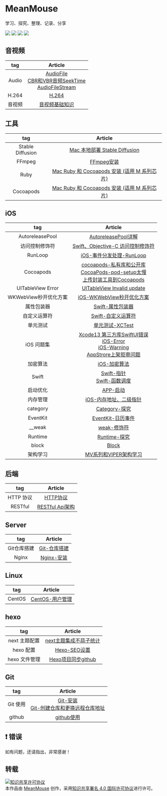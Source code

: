 
# MeanMouse
学习、探究、整理、记录、分享

<img src="https://img.shields.io/badge/platform-iOS-%23222222.svg"> <img src="https://img.shields.io/badge/language-Objective--C-%23ff824c.svg"> <img src="https://img.shields.io/badge/language-Swift-%2378c504.svg"> <img src="https://img.shields.io/badge/platform-Linux-%23222222.svg">


## 音视频

| tag | Article |
|:-------:|:------:|
| Audio | [AudioFile](https://github.com/MeanMouse/blog/blob/master/contents/音视频/AudioFile.md) <br> [CBR和VBR音频SeekTime](https://github.com/MeanMouse/blog/blob/master/contents/音视频/CBR和VBR音频SeekTime.md) <br> [AudioFileStream](https://github.com/MeanMouse/blog/blob/master/contents/音视频/AudioFileStream.md) |
| H.264 | [H.264](https://github.com/MeanMouse/blog/blob/master/contents/音视频/H.264.md) |
| 音视频 | [音视频基础知识](https://github.com/MeanMouse/blog/blob/master/contents/音视频/音视频基础知识.md) |

## 工具

| tag | Article |
|:-------:|:------:|
| Stable Diffusion | [Mac 本地部署 Stable Diffusion](https://github.com/MeanMouse/blog/blob/master/contents/工具/Mac%20本地部署%20Stable%20Diffusion.md) |
| FFmpeg | [FFmpeg安装](https://github.com/MeanMouse/blog/blob/master/contents/工具/FFmpeg安装.md) |
| Ruby | [Mac Ruby 和 Cocoapods 安装 (适用 M 系列芯片)](https://github.com/MeanMouse/blog/blob/master/contents/工具/Mac%20Ruby%20和%20Cocoapods%20安装%20(适用%20M%20系列芯片).md) |
| Cocoapods | [Mac Ruby 和 Cocoapods 安装 (适用 M 系列芯片)](https://github.com/MeanMouse/blog/blob/master/contents/工具/Mac%20Ruby%20和%20Cocoapods%20安装%20(适用%20M%20系列芯片).md) |

## iOS

| tag | Article |
|:-------:|:------:|
| AutoreleasePool | [AutoreleasePool详解](https://github.com/MeanMouse/blog/blob/master/contents/iOS/AutoreleasePool详解.md) |
| 访问控制修饰符 | [Swift、Objective-C 访问控制修饰符](https://github.com/MeanMouse/blog/blob/master/contents/iOS/Swift、Objective-C%20访问控制修饰符.md) |
| RunLoop | [iOS-事件分发处理-RunLoop](https://github.com/MeanMouse/blog/blob/master/contents/iOS/iOS-事件分发处理-RunLoop.md) |
| Cocoapods | [cocoapods-私有库和公开库](https://github.com/MeanMouse/blog/blob/master/contents/iOS/cocoapods-私有库和公开库.md) <br> [CocoaPods-pod-setup太慢](https://github.com/MeanMouse/blog/blob/master/contents/iOS/CocoaPods-pod-setup太慢.md) <br> [上传封装工具到Cocoapods](https://github.com/MeanMouse/blog/blob/master/contents/iOS/上传封装工具到Cocoapods.md) |
| UITableView Error | [UITableView Invalid update](https://github.com/MeanMouse/blog/blob/master/contents/iOS/UITableView%20Invalid%20update.md) |
| WKWebView秒开优化方案 | [iOS-WKWebView秒开优化方案](https://github.com/MeanMouse/blog/blob/master/contents/iOS/iOS-WKWebView秒开优化方案.md) |
| 属性包装器 | [Swift-属性包装器](https://github.com/MeanMouse/blog/blob/master/contents/iOS/Swift-属性包装器.md) |
| 自定义运算符 | [Swift-自定义运算符](https://github.com/MeanMouse/blog/blob/master/contents/iOS/Swift-自定义运算符.md) |
| 单元测试 | [单元测试-XCTest](https://github.com/MeanMouse/blog/blob/master/contents/iOS/单元测试-XCTest.md) |
| iOS 问题集 | [Xcode13 第三方库SwiftUI错误](https://github.com/MeanMouse/blog/blob/master/contents/iOS/Xcode13%20第三方库SwiftUI错误.md) <br> [iOS-Error](https://github.com/MeanMouse/blog/blob/master/contents/iOS/iOS-Error.md) <br> [iOS-Warning](https://github.com/MeanMouse/blog/blob/master/contents/iOS/iOS-Warning.md) <br> [AppStrore上架拒审问题](https://github.com/MeanMouse/blog/blob/master/contents/iOS/AppStrore上架拒审问题.md) |
| 加密算法 | [iOS-加密算法](https://github.com/MeanMouse/blog/blob/master/contents/iOS/iOS-加密算法.md) |
| Swift | [Swift-指针](https://github.com/MeanMouse/blog/blob/master/contents/iOS/Swift-指针.md) <br> [Swift-函数调度](https://github.com/MeanMouse/blog/blob/master/contents/iOS/Swift-函数调度.md) |
| 启动优化 | [APP-启动](https://github.com/MeanMouse/blog/blob/master/contents/iOS/APP-启动.md) |
| 内存管理 | [iOS-内存地址、二级指针](https://github.com/MeanMouse/blog/blob/master/contents/iOS/iOS-内存地址、二级指针.md) |
| category | [Category-探究](https://github.com/MeanMouse/blog/blob/master/contents/iOS/Category-探究.md) |
| EventKit | [EventKit-日历事件](https://github.com/MeanMouse/blog/blob/master/contents/iOS/EventKit-日历事件.md) |
| __weak | [weak-修饰符](https://github.com/MeanMouse/blog/blob/master/contents/iOS/weak-修饰符.md) |
| Runtime | [Runtime-探究](https://github.com/MeanMouse/blog/blob/master/contents/iOS/Runtime-探究.md) |
| block | [Block](https://github.com/MeanMouse/blog/blob/master/contents/iOS/Block.md) |
| 架构学习 | [MV系列和VIPER架构学习](https://github.com/MeanMouse/blog/blob/master/contents/iOS/MV系列和VIPER架构学习.md) |

## 后端

| tag | Article |
|:-------:|:------:|
| HTTP 协议 | [HTTP协议](https://github.com/MeanMouse/blog/blob/master/contents/后端/HTTP协议.md) |
| RESTful | [RESTful Api架构](https://github.com/MeanMouse/blog/blob/master/contents/后端/RESTful%20Api架构.md) |

## Server

| tag | Article |
|:-------:|:------:|
| Git仓库搭建 | [Git-仓库搭建](https://github.com/MeanMouse/blog/blob/master/contents/Server/Git-仓库搭建.md) |
| Nginx | [Nginx-安装](https://github.com/MeanMouse/blog/blob/master/contents/Server/Nginx-安装.md) |

## Linux

| tag | Article |
|:-------:|:------:|
| CentOS | [CentOS-用户管理](https://github.com/MeanMouse/blog/blob/master/contents/Linux/CentOS-用户管理.md) |

## hexo

| tag | Article |
|:-------:|:------:|
| next 主题配置 | [next主题集成不蒜子统计](https://github.com/MeanMouse/blog/blob/master/contents/hexo/next主题集成不蒜子统计.md) |
| hexo 配置 | [Hexo-SEO设置](https://github.com/MeanMouse/blog/blob/master/contents/hexo/Hexo-SEO设置.md) |
| hexo 文件管理 | [Hexo项目同步github](https://github.com/MeanMouse/blog/blob/master/contents/hexo/Hexo项目同步github.md) |

## Git

| tag | Article |
|:-------:|:------:|
| Git 使用 | [Git-安装](https://github.com/MeanMouse/blog/blob/master/contents/Git/Git-安装.md) <br> [Git-创建仓库和更换远程仓库地址](https://github.com/MeanMouse/blog/blob/master/contents/Git/Git-创建仓库和更换远程仓库地址.md) |
| github | [github使用](https://github.com/MeanMouse/blog/blob/master/contents/Git/github使用.md) |

## ❗️ 错误
如有问题，还请指出，非常感谢！

## 转载

<a rel="license" href="http://creativecommons.org/licenses/by/4.0/"><img alt="知识共享许可协议" style="border-width:0" src="https://i.creativecommons.org/l/by/4.0/88x31.png" /></a><br />本<span xmlns:dct="http://purl.org/dc/terms/" href="http://purl.org/dc/dcmitype/Text" rel="dct:type">作品</span>由 <a xmlns:cc="http://creativecommons.org/ns#" href="https://github.com/MeanMouse/Blog" property="cc:attributionName" rel="cc:attributionURL">MeanMouse</a> 创作，采用<a rel="license" href="http://creativecommons.org/licenses/by/4.0/">知识共享署名 4.0 国际许可协议</a>进行许可。
